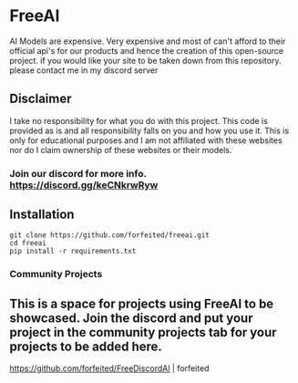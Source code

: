# FreeAI
AI Models are expensive. Very expensive and most of can't afford to their official api's for our products and hence the creation of this open-source project.
if you would like your site to be taken down from this repository. please contact me in my discord server

## Disclaimer
I take no responsibility for what you do with this project. This code is provided as is and all responsibility falls on you and how you use it. This is only for educational purposes and I am not affiliated with these websites nor do I claim ownership of these websites or their models.

### Join our discord for more info. https://discord.gg/keCNkrwRyw

## Installation
```
git clone https://github.com/forfeited/freeai.git 
cd freeai
pip install -r requirements.txt
```

### Community Projects
This is a space for projects using FreeAI to be showcased.
Join the discord and put your project in the community projects tab for your projects to be added here.
------------------------------------------------------------------------------------------------------
https://github.com/forfeited/FreeDiscordAI | forfeited
